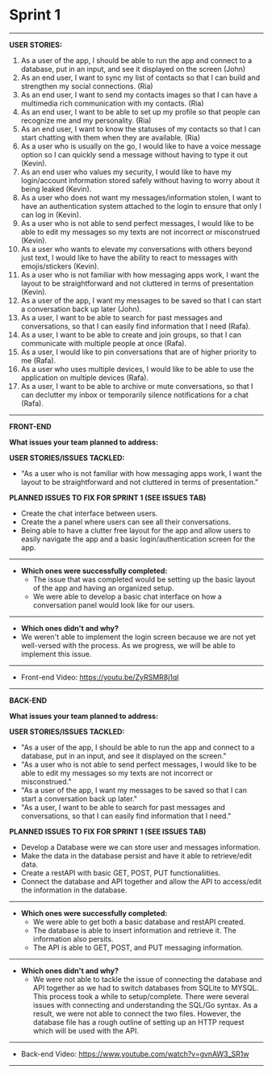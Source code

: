 # Sprint 1
-----------------------------------------------------------------------------------------------------------------------------------------------------------------------
**USER STORIES:**
  1. As a user of the app, I should be able to run the app and connect to a database, put in an input, and see it displayed on the screen (John)
  2. As an end user, I want to sync my list of contacts so that I can build and strengthen my social connections. (Ria)
  3. As an end user, I want to send my contacts images so that I can have a multimedia rich communication with my contacts. (Ria)
  4. As an end user, I want to be able to set up my profile so that people can recognize me and my personality. (Ria)
  5. As an end user, I want to know the statuses of my contacts so that I can start chatting with them when they are available. (Ria)
  6. As a user who is usually on the go, I would like to have a voice message option so I can quickly send a message without having to type it out (Kevin).
  7. As an end user who values my security, I would like to have my login/account information stored safely without having to worry about it being leaked (Kevin).
  8. As a user who does not want my messages/information stolen, I want to have an authentication system attached to the login to ensure that only I can log in (Kevin).
  9. As a user who is not able to send perfect messages, I would like to be able to edit my messages so my texts are not incorrect or misconstrued (Kevin).
  10. As a user who wants to elevate my conversations with others beyond just text, I would like to have the ability to react to messages with emojis/stickers (Kevin).
  11. As a user who is not familiar with how messaging apps work, I want the layout to be straightforward and not cluttered in terms of presentation (Kevin).
  12. As a user of the app, I want my messages to be saved so that I can start a conversation back up later (John).
  13. As a user, I want to be able to search for past messages and conversations, so that I can easily find information that I need (Rafa).
  14. As a user, I want to be able to create and join groups, so that I can communicate with multiple people at once (Rafa).
  15. As a user, I would like to pin conversations that are of higher priority to me (Rafa).
  16. As a user who uses multiple devices, I would like to be able to use the application on multiple devices (Rafa).
  17. As a user, I want to be able to archive or mute conversations, so that I can declutter my inbox or temporarily silence notifications for a chat (Rafa).
-----------------------------------------------------------------------------------------------------------------------------------------------------------------------
**FRONT-END**

**What issues your team planned to address:**

**USER STORIES/ISSUES TACKLED:**
- "As a user who is not familiar with how messaging apps work, I want the layout to be straightforward and not cluttered in terms of presentation."

**PLANNED ISSUES TO FIX FOR SPRINT 1 (SEE ISSUES TAB)**
- Create the chat interface between users.
- Create the a panel where users can see all their conversations.
- Being able to have a clutter free layout for the app and allow users to easily navigate the app and a basic login/authentication screen for the app.
-----------------------------------------------------------------------------------------------------------------------------------------------------------------------
- **Which ones were successfully completed:**
  - The issue that was completed would be setting up the basic layout of the app and having an organized setup. 
  - We were able to develop a basic chat interface on how a conversation panel would look like for our users.
-----------------------------------------------------------------------------------------------------------------------------------------------------------------------
 - **Which ones didn't and why?**
  - We weren't able to implement the login screen because we are not yet well-versed with the process. As we progress, we will be able to implement this issue.
-----------------------------------------------------------------------------------------------------------------------------------------------------------------------
- Front-end Video: https://youtu.be/ZyRSMR8j1qI
-----------------------------------------------------------------------------------------------------------------------------------------------------------------------
**BACK-END**

**What issues your team planned to address:**

**USER STORIES/ISSUES TACKLED:**
- "As a user of the app, I should be able to run the app and connect to a database, put in an input, and see it displayed on the screen."
- "As a user who is not able to send perfect messages, I would like to be able to edit my messages so my texts are not incorrect or misconstrued."
- "As a user of the app, I want my messages to be saved so that I can start a conversation back up later."
- "As a user, I want to be able to search for past messages and conversations, so that I can easily find information that I need."

**PLANNED ISSUES TO FIX FOR SPRINT 1 (SEE ISSUES TAB)**
- Develop a Database were we can store user and messages information.
- Make the data in the database persist and have it able to retrieve/edit data.
- Create a restAPI with basic GET, POST, PUT functionaliities.
- Connect the database and API together and allow the API to access/edit the information in the database.
-----------------------------------------------------------------------------------------------------------------------------------------------------------------------
- **Which ones were successfully completed:**
  - We were able to get both a basic database and restAPI created.
  - The database is able to insert information and retrieve it. The information also persits.
  - The API is able to GET, POST, and PUT messaging information.
-----------------------------------------------------------------------------------------------------------------------------------------------------------------------
- **Which ones didn't and why?**
  - We were not able to tackle the issue of connecting the database and API together as we had to switch databases from SQLite to MYSQL. This process took a while to   setup/complete. There were several issues with connecting and understanding the SQL/Go syntax. As a result, we were not able to connect the two files. However, the database file has a rough outline of setting up an HTTP request which will be used with the API.
-----------------------------------------------------------------------------------------------------------------------------------------------------------------------
- Back-end Video: https://www.youtube.com/watch?v=gvnAW3_SR1w
-----------------------------------------------------------------------------------------------------------------------------------------------------------------------
